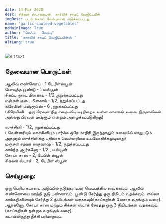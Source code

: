 ```yaml
---
date: 14 Mar 2020
desc: சிக்கன் ஸ்டாக்குடன்  கார்லிக் சாடீட் வெஜிட்டபிள்
imgDesc: படம் செஃப் வேம்புவாள் எடுக்கப்பட்டது
name: 'garlic-sauteed-vegetables'
noMainImage: True
author: "செஃப்:  வேம்பு"
title: 'கார்லிக் சாடீட் வெஜிட்டபிள்ஸ் '
altLang: true
---
```

<img src="/others/garlic-sauteed-vegetables/_thumbnail.png" alt="alt text" class="blogs_image">

## தேவையான பொருட்கள் 

ஆலிவ் எண்ணெய் - 1 டேபிள்ஸ்பூன்   
பொடித்த பூண்டு - 1 டீஸ்பூன்  
சிகப்பு குடை மிளகாய் - 1/2 ,நறுக்கப்பட்டது  
மஞ்சள் குடை மிளகாய் - 1/2,  நறுக்கப்பட்டது  
கிரேமினி  மஷ்ரூம்ஸ் - 6 ,நறுக்கப்பட்டது  
(கிரேமினி - ஒரு பிரவுன் நிற சதைப்பிடிப்பு நிறைய உள்ள காளான் வகை. இத்தாலியன் அல்லது பிரவுன்  மஷ்ரூம் என்றும் அழைக்கப்படுகிறது)  

ஸுச்சினி - 1/2,  நறுக்கப்பட்டது  
( வெள்ளரியும் ஸுச்சினியும் பார்க்க ஒரே மாதிரி இருந்தாலும் சுவையில் மாறுபடும் அதனால் ஸுச்சினிக்கு பதிலாக வெள்ளரியை உபயோகிக்கமுடியாது)   
மஞ்சள் சம்மர் ஸ்குவாஷ்  - 1/2,  நறுக்கப்பட்டது  
காய்ந்த ஆர்கனோ - 1/2 , டீஸ்பூன்  
சோயா சாஸ் - 2, டேபிள் ஸ்பூன்  
சிக்கன் ஸ்டாக்  - 2, டேபிள் ஸ்பூன்  

## செய்முறை:

ஒரு பெரிய கடாயை அடுப்பில் நடுத்தர உயர் வெப்பத்தில்  வைக்கவும்.
ஆலிவ் எண்ணெயை  ஊற்றி சூடு பண்ணவும். பூண்டு சேர்த்து ஒரு நிமிடம்  வதக்கவும். 
எல்லா காய்கறிகளையும் சேர்த்து 2 நிமிடங்கள் வதக்கவும்(காய்கறிகள் லேசாக வதங்கும் வரை).  
ஆர்கனோ, சோயா சாஸ் மற்றும் சிக்கன் ஸ்டாக் சேர்த்து ஒரு 3  நிமிடங்கள் வதக்கவும்.(காய்கறிகள் நன்றாக வதங்கும் வரை).  
கடாயிலிருந்து நீக்கி பரிமாறவும்.


<style>
table{
    border-collapse: collapse;
    border-spacing: 0;
    border:2px solid gray;
}

th{
    border:2px solid gray;
}

td{
    border:1px solid gray;
}
</style>